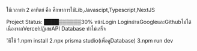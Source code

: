 ใช้เวลาทำ 2 อาทิตย์ คือ ศึกษาการใช้Lib,Javascipt,Typescript,NextJS

Project Status:
████▒▒▒▒▒▒30%
หน้าLogin 
Loginผ่านGoogleและGithubไม่ได้ เนื่องจากVercelปฏิเสธAPI
Database ทำไม่เสร็จ

วิธีใช้
1.npm install
2.npx prisma studio(เพื่อดูDatabase)
3.npm run dev 
